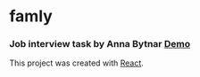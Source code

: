 # famly
### Job interview task by Anna Bytnar [Demo](https://akbytnar.github.io/famly/)
This project was created with [React](https://github.com/facebook/create-react-app).
